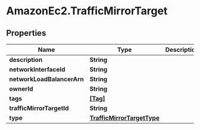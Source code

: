 # AmazonEc2.TrafficMirrorTarget

## Properties

Name | Type | Description | Notes
------------ | ------------- | ------------- | -------------
**description** | **String** |  | [optional] 
**networkInterfaceId** | **String** |  | [optional] 
**networkLoadBalancerArn** | **String** |  | [optional] 
**ownerId** | **String** |  | [optional] 
**tags** | [**[Tag]**](Tag.md) |  | [optional] 
**trafficMirrorTargetId** | **String** |  | [optional] 
**type** | [**TrafficMirrorTargetType**](TrafficMirrorTargetType.md) |  | [optional] 


